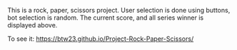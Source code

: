 This is a rock, paper, scissors project.
User selection is done using buttons, bot selection is random.
The current score, and all series winner is displayed above.

To see it: https://btw23.github.io/Project-Rock-Paper-Scissors/